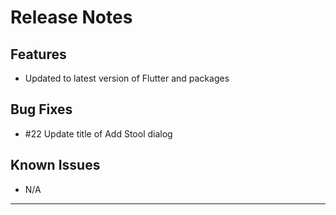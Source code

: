 # Release Notes

## Features

- Updated to latest version of Flutter and packages

## Bug Fixes

- #22 Update title of Add Stool dialog

## Known Issues

- N/A

---
